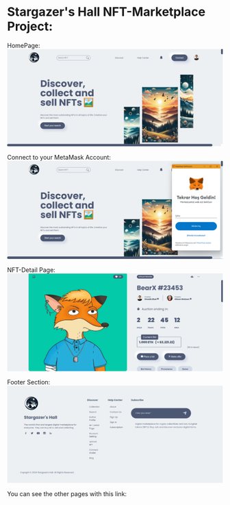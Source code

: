 # Stargazer's Hall NFT-Marketplace Project:

HomePage:
![](img/screen1.png)

Connect to your MetaMask Account:
![](img/screen2.png)

NFT-Detail Page:
![](img/screen3.png)

Footer Section:
![](img/screen4.png)

You can see the other pages with this link:
